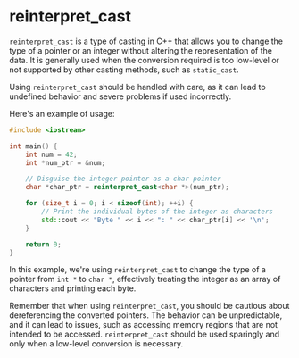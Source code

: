 # reinterpret_cast

`reinterpret_cast` is a type of casting in C++ that allows you to change the type of a pointer or an integer without altering the representation of the data. It is generally used when the conversion required is too low-level or not supported by other casting methods, such as `static_cast`.

Using `reinterpret_cast` should be handled with care, as it can lead to undefined behavior and severe problems if used incorrectly.

Here's an example of usage:

```cpp
#include <iostream>

int main() {
    int num = 42;
    int *num_ptr = &num;

    // Disguise the integer pointer as a char pointer
    char *char_ptr = reinterpret_cast<char *>(num_ptr);

    for (size_t i = 0; i < sizeof(int); ++i) {
        // Print the individual bytes of the integer as characters
        std::cout << "Byte " << i << ": " << char_ptr[i] << '\n';
    }

    return 0;
}
```

In this example, we're using `reinterpret_cast` to change the type of a pointer from `int *` to `char *`, effectively treating the integer as an array of characters and printing each byte.

Remember that when using `reinterpret_cast`, you should be cautious about dereferencing the converted pointers. The behavior can be unpredictable, and it can lead to issues, such as accessing memory regions that are not intended to be accessed. `reinterpret_cast` should be used sparingly and only when a low-level conversion is necessary.
